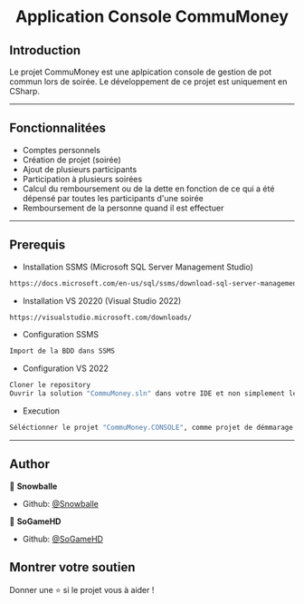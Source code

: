 ﻿<h1 align="center">Application Console CommuMoney</h1>

## Introduction

Le projet CommuMoney est une aplpication console de gestion de pot commun lors de soirée. 
Le développement de ce projet est uniquement en CSharp.
<hr>

## Fonctionnalitées

* Comptes personnels
* Création de projet (soirée)
* Ajout de plusieurs participants
* Participation à plusieurs soirées
* Calcul du remboursement ou de la dette en fonction de ce qui a été dépensé par toutes les participants d'une soirée
* Remboursement de la personne quand il est effectuer
<hr>

## Prerequis

* Installation SSMS (Microsoft SQL Server Management Studio)
```bash
https://docs.microsoft.com/en-us/sql/ssms/download-sql-server-management-studio-ssms?view=sql-server-ver15&viewFallbackFrom=sql-server-ver18
```

* Installation VS 20220 (Visual Studio 2022)
```bash
https://visualstudio.microsoft.com/downloads/
```

* Configuration SSMS
```bash
Import de la BDD dans SSMS
```

* Configuration VS 2022
```bash
Cloner le repository
Ouvrir la solution "CommuMoney.sln" dans votre IDE et non simplement le repository
```

* Execution 
```bash
Séléctionner le projet "CommuMoney.CONSOLE", comme projet de démmarage unique au sein de la solution
```

<hr>

## Author

👤 **Snowballe**

* Github: [@Snowballe](https://github.com/snowballe)

👤 **SoGameHD**

* Github: [@SoGameHD](https://github.com/sogamehd)

## Montrer votre soutien

Donner une ⭐️ si le projet vous à aider !